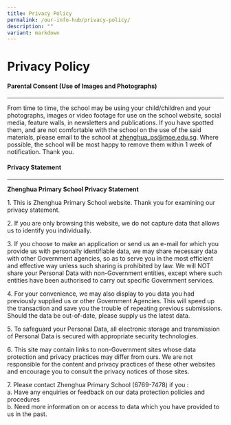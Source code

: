 ```yaml
---
title: Privacy Policy
permalink: /our-info-hub/privacy-policy/
description: ""
variant: markdown
---
```

# Privacy Policy

#### Parental Consent (Use of Images and Photographs)
------------------------------------------------

From time to time, the school may be using your child/children and your photographs, images or video footage for use on the school website, social media, feature walls, in newsletters and publications. If you have spotted them, and are not comfortable with the school on the use of the said materials, please email to the school at&nbsp;[zhenghua\_ps@moe.edu.sg](mailto:zhenghua_ps@moe.edu.sg). Where possible, the school will be most happy to remove them within 1 week of notification. Thank you.  

#### Privacy Statement
-----------------

**Zhenghua Primary School Privacy Statement**

1\. This is Zhenghua Primary School website. Thank you for examining our privacy statement.

2\. If you are only browsing this website, we do not capture data that allows us to identify you individually.

3\. If you choose to make an application or send us an e-mail for which you provide us with personally identifiable data, we may share necessary data with other Government agencies, so as to serve you in the most efficient and effective way unless such sharing is prohibited by law. We will NOT share your Personal Data with non-Government entities, except where such entities have been authorised to carry out specific Government services.

4\. For your convenience, we may also display to you data you had previously supplied us or other Government Agencies. This will speed up the transaction and save you the trouble of repeating previous submissions. Should the data be out-of-date, please supply us the latest data.

5\. To safeguard your Personal Data, all electronic storage and transmission of Personal Data is secured with appropriate security technologies.

6\. This site may contain links to non-Government sites whose data protection and privacy practices may differ from ours. We are not responsible for the content and privacy practices of these other websites and encourage you to consult the privacy notices of those sites.

7\. Please contact Zhenghua Primary School (6769-7478) if you :<br>
a\. Have any enquiries or feedback on our data protection policies and procedures<br>
b\. Need more information on or access to data which you have provided to us in the past.